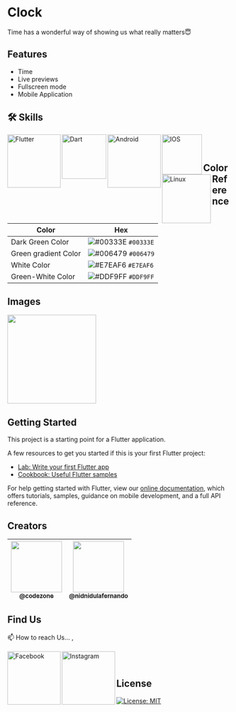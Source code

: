 # Clock

Time has a wonderful way of showing us what really matters😇

## Features

- Time
- Live previews
- Fullscreen mode
- Mobile Application

## 🛠 Skills

<img align="left" alt="Flutter" width="120px" src="https://img.shields.io/badge/Flutter-02569B?style=for-the-badge&logo=flutter&logoColor=white" />
<img align="left" alt="Dart" width="100px" src="https://img.shields.io/badge/Dart-0175C2?style=for-the-badge&logo=dart&logoColor=white" />
<img align="left" alt="Android" width="120px" src="https://img.shields.io/badge/Android-3DDC84?style=for-the-badge&logo=android&logoColor=white" />
<img align="left" alt="IOS" width="90px" src="https://img.shields.io/badge/iOS-000000?style=for-the-badge&logo=ios&logoColor=white" />
<img align="left" alt="Linux" width="110px" src="https://img.shields.io/badge/Linux-FCC624?style=for-the-badge&logo=linux&logoColor=black" />

</br>
</br>

## Color Reference

| Color                | Hex                                                                    |
| -------------------- | ---------------------------------------------------------------------- |
| Dark Green Color     | ![#00333E](https://via.placeholder.com/15/00333E/00333E.png) `#00333E` |
| Green gradient Color | ![#006479](https://via.placeholder.com/15/006479/006479.png) `#006479` |
| White Color          | ![#E7EAF6](https://via.placeholder.com/15/E7EAF6/E7EAF6.png) `#E7EAF6` |
| Green-White Color    | ![#DDF9FF](https://via.placeholder.com/15/DDF9FF/DDF9FF.png) `#DDF9FF` |

## Images

<img width="200px" src="https://github.com/CodeZoneTech/DBroCode/blob/main/Design%2020/IMG/img.png">

## Getting Started

This project is a starting point for a Flutter application.

A few resources to get you started if this is your first Flutter project:

- [Lab: Write your first Flutter app](https://flutter.dev/docs/get-started/codelab)
- [Cookbook: Useful Flutter samples](https://flutter.dev/docs/cookbook)

For help getting started with Flutter, view our
[online documentation](https://flutter.dev/docs), which offers tutorials,
samples, guidance on mobile development, and a full API reference.

## Creators

| [<img src="https://github.com/CodeZoneTech.png?size=250" width="115"><br><sub>@codezone</sub>](https://github.com/CodeZoneTech) | [<img  src="https://github.com/nidnidulafernando.png?size=115" width="115"><br><sub>@nidnidulafernando</sub>](https://github.com/nidnidulafernando) |
| :-----------------------------------------------------------------------------------------------------------------------------: | :-------------------------------------------------------------------------------------------------------------------------------------------------: |

## Find Us

📫 How to reach Us... , </br></br>
<a href="https://www.facebook.com/CodeZone-107084475018756/">
<img align="left" alt="Facebook" width="120px" src="https://img.shields.io/badge/Facebook-1877F2?style=for-the-badge&logo=facebook&logoColor=white" />
</a>
<a href="https://www.instagram.com/d_bro_code/">
<img align="left" alt="Instagram" width="120px" src="https://img.shields.io/badge/Instagram-E4405F?style=for-the-badge&logo=instagram&logoColor=white" />
</a>

</br>

## License

[![License: MIT](https://img.shields.io/badge/License-MIT-yellow.svg)](https://opensource.org/licenses/MIT)

